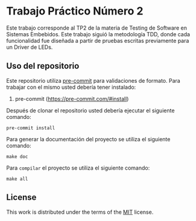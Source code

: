 # Trabajo Práctico Número 2
Este trabajo corresponde al TP2 de la materia de Testing de Software en Sistemas Embebidos.
Este trabajo siguió la metodología TDD, donde cada funcionalidad fue diseñada a partir de pruebas escritas previamente para un Driver de LEDs.
## Uso del repositorio

Este repositorio utiliza [pre-commit](https://pre-commit.com) para validaciones de formato. Para trabajar con el mismo usted debería tener instalado:

1. pre-commit (https://pre-commit.com/#install)

Después de clonar el repositorio usted debería ejecutar el siguiente comando:

```
pre-commit install
```

Para generar la documentación del proyecto se utiliza el siguiente comando:

```
make doc

```

Para `compilar` el proyecto se utiliza el siguiente comando:

```
make all
```

## License

This work is distributed under the terms of the [MIT](https://spdx.org/licenses/MIT.html) license.
